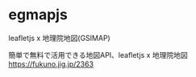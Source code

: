 # egmapjs
leafletjs x 地理院地図(GSIMAP)  

簡単で無料で活用できる地図API、leafletjs x 地理院地図  
https://fukuno.jig.jp/2363  
